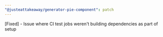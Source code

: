 ```yaml
---
"@justeattakeaway/generator-pie-component": patch
---
```


[Fixed] - Issue where CI test jobs weren't building dependencies as part of setup
